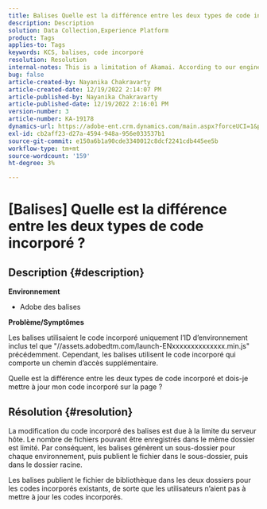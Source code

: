 ```yaml
---
title: Balises Quelle est la différence entre les deux types de code incorporé ?
description: Description
solution: Data Collection,Experience Platform
product: Tags
applies-to: Tags
keywords: KCS, balises, code incorporé
resolution: Resolution
internal-notes: This is a limitation of Akamai. According to our engineer.
bug: false
article-created-by: Nayanika Chakravarty
article-created-date: 12/19/2022 2:14:07 PM
article-published-by: Nayanika Chakravarty
article-published-date: 12/19/2022 2:16:01 PM
version-number: 3
article-number: KA-19178
dynamics-url: https://adobe-ent.crm.dynamics.com/main.aspx?forceUCI=1&pagetype=entityrecord&etn=knowledgearticle&id=208daf63-a77f-ed11-81ac-6045bd006079
exl-id: cb2aff23-d27a-4594-948a-956e033537b1
source-git-commit: e150a6b1a90cde3340012c8dcf2241cdb445ee5b
workflow-type: tm+mt
source-wordcount: '159'
ht-degree: 3%

---
```


# [Balises] Quelle est la différence entre les deux types de code incorporé ?

## Description {#description}


<b>Environnement</b>

- Adobe des balises

<b>Problème/Symptômes</b>

Les balises utilisaient le code incorporé uniquement l’ID d’environnement inclus tel que &quot;//assets.adobedtm.com/launch-ENxxxxxxxxxxxxxx.min.js&quot; précédemment. Cependant, les balises utilisent le code incorporé qui comporte un chemin d’accès supplémentaire.

Quelle est la différence entre les deux types de code incorporé et dois-je mettre à jour mon code incorporé sur la page ?


## Résolution {#resolution}


La modification du code incorporé des balises est due à la limite du serveur hôte. Le nombre de fichiers pouvant être enregistrés dans le même dossier est limité. Par conséquent, les balises génèrent un sous-dossier pour chaque environnement, puis publient le fichier dans le sous-dossier, puis dans le dossier racine.

Les balises publient le fichier de bibliothèque dans les deux dossiers pour les codes incorporés existants, de sorte que les utilisateurs n’aient pas à mettre à jour les codes incorporés.
